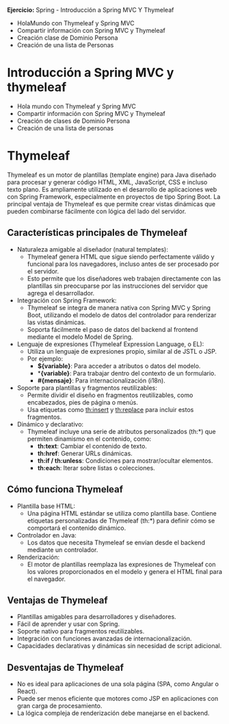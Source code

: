 **Ejercicio:** Spring - Introducción a Spring MVC Y Thymeleaf
- HolaMundo con Thymeleaf y Spring MVC
- Compartir información con Spring MVC y Thymeleaf
- Creación clase de Dominio Persona
- Creación de una lista de Personas

# Introducción a Spring MVC y thymeleaf

- Hola mundo con Thymeleaf y Spring MVC
- Compartir información con Spring MVC y Thymeleaf
- Creación de clases de Dominio Persona
- Creación de una lista de personas

# Thymeleaf
Thymeleaf es un motor de plantillas (template engine) para Java diseñado para procesar y generar código HTML, XML, JavaScript, 
CSS e incluso texto plano. 
Es ampliamente utilizado en el desarrollo de aplicaciones web con Spring Framework, especialmente en proyectos de tipo Spring Boot. 
La principal ventaja de Thymeleaf es que permite crear vistas dinámicas que pueden combinarse fácilmente con lógica del lado del servidor.

## Características principales de Thymeleaf
- Naturaleza amigable al diseñador (natural templates):
	- Thymeleaf genera HTML que sigue siendo perfectamente válido y funcional para los navegadores, 
	incluso antes de ser procesado por el servidor.
	- Esto permite que los diseñadores web trabajen directamente con las plantillas 
	sin preocuparse por las instrucciones del servidor que agrega el desarrollador.
- Integración con Spring Framework:
	- Thymeleaf se integra de manera nativa con Spring MVC y Spring Boot, 
	utilizando el modelo de datos del controlador para renderizar las vistas dinámicas.
	- Soporta fácilmente el paso de datos del backend al frontend mediante el modelo Model de Spring.
- Lenguaje de expresiones (Thymeleaf Expression Language, o EL):
	- Utiliza un lenguaje de expresiones propio, similar al de JSTL o JSP.
	- Por ejemplo:
		- **${variable}**: Para acceder a atributos o datos del modelo.
		- ***{variable}**: Para trabajar dentro del contexto de un formulario.
		- **#{mensaje}**: Para internacionalización (i18n).
- Soporte para plantillas y fragmentos reutilizables:
	- Permite dividir el diseño en fragmentos reutilizables, como encabezados, pies de página o menús.
	- Usa etiquetas como <th:insert> y <th:replace> para incluir estos fragmentos.
- Dinámico y declarativo:
	- Thymeleaf incluye una serie de atributos personalizados (th:*) que permiten dinamismo en el
	  contenido, como:
		- **th:text**: Cambiar el contenido de texto.
		- **th:href**: Generar URLs dinámicas.
		- **th:if / th:unless**: Condiciones para mostrar/ocultar elementos.
		- **th:each**: Iterar sobre listas o colecciones.

## Cómo funciona Thymeleaf
- Plantilla base HTML:
	- Una página HTML estándar se utiliza como plantilla base. 
	Contiene etiquetas personalizadas de Thymeleaf (th:*) para definir cómo se comportará el contenido dinámico.
- Controlador en Java:
	- Los datos que necesita Thymeleaf se envían desde el backend mediante un controlador.
- Renderización:
	- El motor de plantillas reemplaza las expresiones de Thymeleaf con los valores proporcionados en el modelo 
	y genera el HTML final para el navegador.

## Ventajas de Thymeleaf
- Plantillas amigables para desarrolladores y diseñadores.
- Fácil de aprender y usar con Spring.
- Soporte nativo para fragmentos reutilizables.
- Integración con funciones avanzadas de internacionalización.
- Capacidades declarativas y dinámicas sin necesidad de script adicional.

## Desventajas de Thymeleaf
- No es ideal para aplicaciones de una sola página (SPA, como Angular o React).
- Puede ser menos eficiente que motores como JSP en aplicaciones con gran carga de procesamiento.
- La lógica compleja de renderización debe manejarse en el backend.

